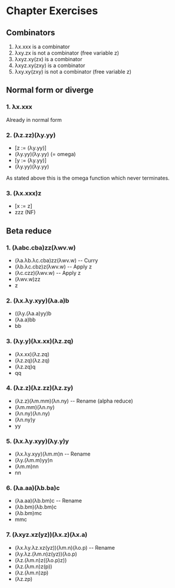 # Chapter Exercises

## Combinators

1. λx.xxx is a combinator
2. λxy.zx is not a combinator (free variable z)
3. λxyz.xy(zx) is a combinator
4. λxyz.xy(zxy) is a combinator
5. λxy.xy(zxy) is not a combinator (free variable z)

## Normal form or diverge

### 1. λx.xxx

Already in normal form

### 2. (λz.zz)(λy.yy)

- [z := (λy.yy)]
- (λy.yy)(λy.yy) (= omega)
- [y := (λy.yy)]
- (λy.yy)(λy.yy)

As stated above this is the omega function which never terminates.

### 3. (λx.xxx)z

- [x := z]
- zzz (NF)

## Beta reduce

### 1. (λabc.cba)zz(λwv.w)

- (λa.λb.λc.cba)zz(λwv.w) -- Curry
- (λb.λc.cbz)z(λwv.w)     -- Apply z
- (λc.czz)(λwv.w)         -- Apply z
- (λwv.w)zz
- z

### 2. (λx.λy.xyy)(λa.a)b

- ((λy.(λa.a)yy)b
- (λa.a)bb
- bb

### 3. (λy.y)(λx.xx)(λz.zq)

- (λx.xx)(λz.zq)
- (λz.zq)(λz.zq)
- (λz.zq)q
- qq

### 4. (λz.z)(λz.zz)(λz.zy)

- (λz.z)(λm.mm)(λn.ny) -- Rename (alpha reduce)
- (λm.mm)(λn.ny)
- (λn.ny)(λn.ny)
- (λn.ny)y
- yy

### 5. (λx.λy.xyy)(λy.y)y

- (λx.λy.xyy)(λm.m)n -- Rename
- (λy.(λm.m)yy)n
- (λm.m)nn
- nn

### 6. (λa.aa)(λb.ba)c

- (λa.aa)(λb.bm)c -- Rename
- (λb.bm)(λb.bm)c
- (λb.bm)mc
- mmc

### 7. (λxyz.xz(yz))(λx.z)(λx.a)

- (λx.λy.λz.xz(yz))(λm.n)(λo.p) -- Rename
- (λy.λz.(λm.n)z(yz))(λo.p)
- (λz.(λm.n)z((λo.p)z))
- (λz.(λm.n)z(p))
- (λz.(λm.n)zp)
- (λz.zp)
